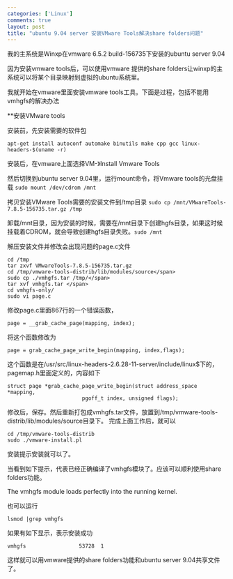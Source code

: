 ```yaml
--- 
categories: ['Linux']
comments: true
layout: post
title: "ubuntu 9.04 server 安装VMware Tools解决share folders问题"
---
```

我的主系统是Winxp在vmware 6.5.2 build-156735下安装的ubuntu server 9.04

因为安装vmware tools后，可以使用vmware 提供的share folders让winxp的主系统可以将某个目录映射到虚拟的ubuntu系统里。

我就开始在vmware里面安装vmware tools工具。下面是过程，包括不能用vmhgfs的解决办法

**安装VMware tools

安装前，先安装需要的软件包

```
apt-get install autoconf automake binutils make cpp gcc linux-headers-$(uname -r)
```

安装后，在vmware上面选择VM-》Install Vmware Tools

然后切换到ubuntu server 9.04里，运行mount命令，将Vmware tools的光盘挂载
`sudo mount /dev/cdrom /mnt`

拷贝安装VMware Tools需要的安装文件到/tmp目录 
`sudo cp /mnt/VMwareTools-7.8.5-156735.tar.gz /tmp`
 
卸载/mnt目录，因为安装的时候，需要在/mnt目录下创建hgfs目录，如果这时候挂载着CDROM，就会导致创建hgfs目录失败。`sudo /mnt`

解压安装文件并修改会出现问题的page.c文件

```
cd /tmp 
tar zxvf VMwareTools-7.8.5-156735.tar.gz
cd /tmp/vmware-tools-distrib/lib/modules/source</span> 
sudo cp ./vmhgfs.tar /tmp/</span> 
tar xvf vmhgfs.tar </span>
cd vmhgfs-only/ 
sudo vi page.c 
```

修改page.c里面867行的一个错误函数，

```
page = __grab_cache_page(mapping, index); 
```

将这个函数修改为 

```
page = grab_cache_page_write_begin(mapping, index,flags);
``` 
这个函数是在/usr/src/linux-headers-2.6.28-11-server/include/linux$下的，pagemap.h里面定义的，内容如下

```
struct page *grab_cache_page_write_begin(struct address_space *mapping,
                        pgoff_t index, unsigned flags); 
```

修改后，保存。然后重新打包成vmhgfs.tar文件，放置到/tmp/vmware-tools-distrib/lib/modules/source目录下。
完成上面工作后，就可以

```
cd /tmp/vmware-tools-distrib
sudo ./vmware-install.pl
```

安装提示安装就可以了。 

当看到如下提示，代表已经正确编译了vmhgfs模块了。应该可以顺利使用share folders功能。 

The vmhgfs module loads perfectly into the running kernel.
 
也可以运行

`lsmod |grep vmhgfs`

如果有如下显示，表示安装成功

```
vmhgfs                 53728  1 
```

这样就可以用vmware提供的share folders功能和ubuntu server 9.04共享文件了。

